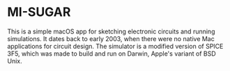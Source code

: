 # MI-SUGAR

This is a simple macOS app for sketching electronic circuits and running simulations. It dates back to early 2003, when there were no native Mac applications for circuit design. The simulator is a modified version of SPICE 3F5, which was made to build and run on Darwin, Apple's variant of BSD Unix.

